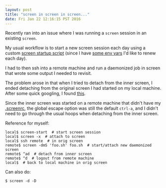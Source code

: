 ```yaml
---
layout: post
title: "screen in screen in screen..."
date: Fri Jan 22 12:16:15 PST 2016
---
```


Recently ran into an issue where I was running a `screen` session in an
existing `screen`.

My usual workflow is to start a new screen session each day using a custom
[screen startup script](https://github.com/cadizm/bin/blob/master/screen-start)
(since I have [some env vars](https://github.com/cadizm/dotfiles/blob/master/aliases#L27-L28)
 I'd like to renew each day).

I had to then ssh into a remote machine and run a daemonized job in screen
that wrote some output I needed to revisit.

The problem arose in that when I tried to detach from the inner screen, I ended
detaching from the original screen I had started on my local machine. After
some quick googling, I found [this](http://stackoverflow.com/questions/12153996/how-to-detach-an-inner-screen-session).

Since the inner screen was started on a remote machine that didn't have my
[.screenrc](https://github.com/cadizm/dotfiles/blob/master/screenrc#L5), the
global escape option was still the default `ctrl-a`, and I didn't need to go
through the usual hoops when detaching from the inner screen.

Reference for myself:

```
local$ screen-start  # start screen session
local$ screen -x  # attach to screen
local$ ssh remote  # in orig screen
remote$ screen -dmS 'foo.sh' foo.sh  # start/attach new daemonized screen
remote$ ^ad  # detach from inner screen
remote$ ^d  # logout from remote machine
local$  # back to local machine in orig screen
```

Can also do:

```
$ screen -d -D
```
